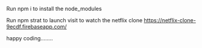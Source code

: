 Run npm i to install the node_modules

Run npm strat to launch 
 visit to watch the netflix clone https://netflix-clone-9ecdf.firebaseapp.com/

happy coding........

